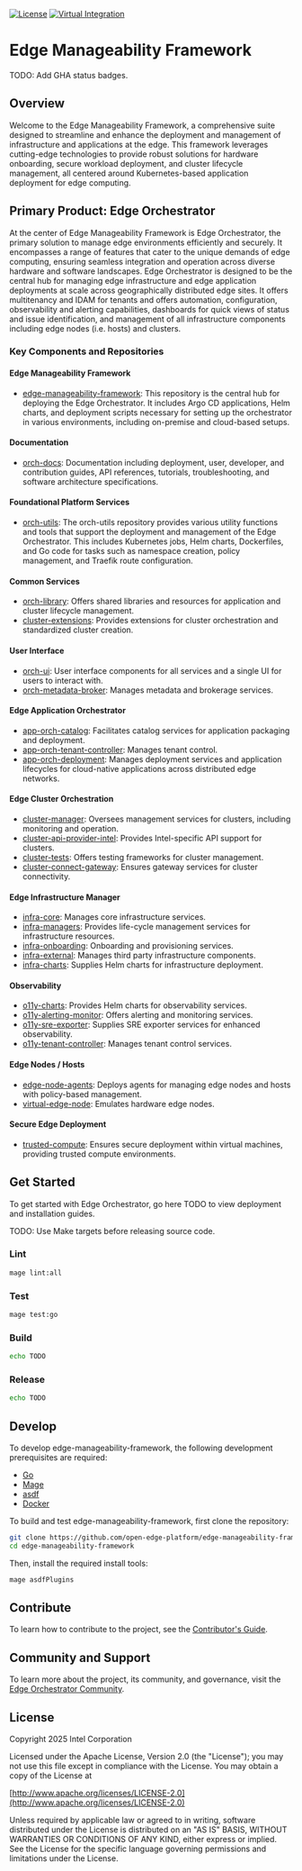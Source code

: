  [![License](https://img.shields.io/badge/License-Apache%202.0-blue.svg)](https://opensource.org/licenses/Apache-2.0) [![Virtual Integration](https://github.com/open-edge-platform/edge-manageability-framework/actions/workflows/virtual-integration.yml/badge.svg?branch=main)](https://github.com/open-edge-platform/edge-manageability-framework/actions/workflows/virtual-integration.yml?query=branch%3Amain)

# Edge Manageability Framework

TODO: Add GHA status badges.

## Overview

Welcome to the Edge Manageability Framework, a comprehensive suite designed to streamline and enhance the deployment and management of infrastructure and applications at the edge. This framework leverages cutting-edge technologies to provide robust solutions for hardware onboarding, secure workload deployment, and cluster lifecycle management, all centered around Kubernetes-based application deployment for edge computing.

## Primary Product: Edge Orchestrator
At the center of Edge Manageability Framework is Edge Orchestrator, the primary solution to manage edge environments efficiently and securely. It encompasses a range of features that cater to the unique demands of edge computing, ensuring seamless integration and operation across diverse hardware and software landscapes. Edge Orchestrator is designed to be the central hub for managing edge infrastructure and edge application deployments at scale across geographically distributed edge sites.  It offers multitenancy and IDAM for tenants and offers automation, configuration, observability and alerting capabilities, dashboards for quick views of status and issue identification, and management of all infrastructure components including edge nodes (i.e. hosts) and clusters.

### Key Components and Repositories

#### Edge Manageability Framework
- [edge-manageability-framework](https://github.com/open-edge-platform/edge-manageability-framework): This repository is the central hub for deploying the Edge Orchestrator. It includes Argo CD applications, Helm charts, and deployment scripts necessary for setting up the orchestrator in various environments, including on-premise and cloud-based setups.

#### Documentation
- [orch-docs](https://github.com/open-edge-platform/orch-docs): Documentation including deployment, user, developer, and contribution guides, API references, tutorials, troubleshooting, and software architecture specifications.

#### Foundational Platform Services
- [orch-utils](https://github.com/open-edge-platform/orch-utils): The orch-utils repository provides various utility functions and tools that support the deployment and management of the Edge Orchestrator. This includes Kubernetes jobs, Helm charts, Dockerfiles, and Go code for tasks such as namespace creation, policy management, and Traefik route configuration.

#### Common Services
- [orch-library](https://github.com/open-edge-platform/orch-library): Offers shared libraries and resources for application and cluster lifecycle management.
- [cluster-extensions](https://github.com/open-edge-platform/cluster-extensions): Provides extensions for cluster orchestration and standardized cluster creation.

#### User Interface
- [orch-ui](https://github.com/open-edge-platform/orch-ui): User interface components for all services and a single UI for users to interact with.
- [orch-metadata-broker](https://github.com/open-edge-platform/orch-metadata-broker): Manages metadata and brokerage services.

#### Edge Application Orchestrator
- [app-orch-catalog](https://github.com/open-edge-platform/app-orch-catalog): Facilitates catalog services for application packaging and deployment.
- [app-orch-tenant-controller](https://github.com/open-edge-platform/app-orch-tenant-controller): Manages tenant control.
- [app-orch-deployment](https://github.com/open-edge-platform/app-orch-deployment): Manages deployment services and application lifecycles for cloud-native applications across distributed edge networks.

#### Edge Cluster Orchestration
- [cluster-manager](https://github.com/open-edge-platform/cluster-manager): Oversees management services for clusters, including monitoring and operation.
- [cluster-api-provider-intel](https://github.com/open-edge-platform/cluster-api-provider-intel): Provides Intel-specific API support for clusters.
- [cluster-tests](https://github.com/open-edge-platform/cluster-tests): Offers testing frameworks for cluster management.
- [cluster-connect-gateway](https://github.com/open-edge-platform/cluster-connect-gateway): Ensures gateway services for cluster connectivity.

#### Edge Infrastructure Manager
- [infra-core](https://github.com/open-edge-platform/infra-core): Manages core infrastructure services.
- [infra-managers](https://github.com/open-edge-platform/infra-managers): Provides life-cycle management services for infrastructure resources.
- [infra-onboarding](https://github.com/open-edge-platform/infra-onboarding): Onboarding and provisioning services.
- [infra-external](https://github.com/open-edge-platform/infra-external): Manages third party infrastructure components.
- [infra-charts](https://github.com/open-edge-platform/infra-charts): Supplies Helm charts for infrastructure deployment.

#### Observability
- [o11y-charts](https://github.com/open-edge-platform/olly-charts): Provides Helm charts for observability services.
- [o11y-alerting-monitor](https://github.com/open-edge-platform/olly-alerting-monitor): Offers alerting and monitoring services.
- [o11y-sre-exporter](https://github.com/open-edge-platform/olly-sre-exporter): Supplies SRE exporter services for enhanced observability.
- [o11y-tenant-controller](https://github.com/open-edge-platform/olly-tenant-controller): Manages tenant control services.

#### Edge Nodes / Hosts
- [edge-node-agents](https://github.com/open-edge-platform/edge-node-agents): Deploys agents for managing edge nodes and hosts with policy-based management.
- [virtual-edge-node](https://github.com/open-edge-platform/virtual-edge-node): Emulates hardware edge nodes.

#### Secure Edge Deployment
- [trusted-compute](https://github.com/open-edge-platform/trusted-compute): Ensures secure deployment within virtual machines, providing trusted compute environments.


## Get Started
To get started with Edge Orchestrator, go here TODO to view deployment and installation guides.

TODO: Use Make targets before releasing source code.

### Lint

```sh
mage lint:all
```

### Test

```sh
mage test:go
```

### Build

```sh
echo TODO
```

### Release

```sh
echo TODO
```

## Develop

To develop edge-manageability-framework, the following development prerequisites are required:

- [Go](https://go.dev/doc/install)
- [Mage](https://magefile.org/)
- [asdf](https://asdf-vm.com/guide/getting-started.html)
- [Docker](https://docs.docker.com/get-docker/)

To build and test edge-manageability-framework, first clone the repository:

```sh
git clone https://github.com/open-edge-platform/edge-manageability-framework edge-manageability-framework
cd edge-manageability-framework
```

Then, install the required install tools:

```sh
mage asdfPlugins
```

## Contribute

To learn how to contribute to the project, see the [Contributor's Guide](/CONTRIBUTING.md).

## Community and Support

To learn more about the project, its community, and governance, visit the [Edge Orchestrator
Community](https://github.com/open-edge-platform).

## License

Copyright 2025 Intel Corporation

Licensed under the Apache License, Version 2.0 (the "License"); you may not use this file except in compliance with the
License. You may obtain a copy of the License at

[http://www.apache.org/licenses/LICENSE-2.0](http://www.apache.org/licenses/LICENSE-2.0)

Unless required by applicable law or agreed to in writing, software distributed under the License is distributed on an
"AS IS" BASIS, WITHOUT WARRANTIES OR CONDITIONS OF ANY KIND, either express or implied. See the License for the specific
language governing permissions and limitations under the License.

